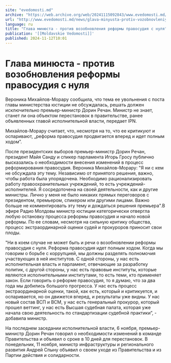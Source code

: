 ```yaml
---
site: "evedomosti.md"
archive: "https://web.archive.org/web/20241115092843/www.evedomosti.md/news/glava-minyusta-protiv-vozobnovleniya-reformy-pravosudiya-s-n"
url: "http://www.evedomosti.md/news/glava-minyusta-protiv-vozobnovleniya-reformy-pravosudiya-s-n"
language: ru
title: "Глава минюста - против возобновления реформы правосудия с нуля"
publication: '[[Moldavskie Vedomosti]]'
published: 2024-11-12T10:01
---
```


# Глава минюста - против возобновления реформы правосудия с нуля

Вероника Михайлов-Морару сообщила, что тема ее увольнения с поста главы министерства юстиции не обсуждалась, решать должен исключительно премьер-министр Дорин Речан. Министр не знает, станет ли она объектом перестановок в правительстве, ранее объявленных главой исполнительной власти, передает IPN.

Михайлов-Морару считает, что, несмотря на то, что ее критикуют и оспаривают, „реформа правосудия продвигается вперед и идет полным ходом”.

После президентских выборов премьер-министр Дорин Речан, президент Майя Санду и спикер парламента Игорь Гросу публично высказались о необходимости внесения изменений в процесс реформирования правосудия. Вероника Михайлов-Морару: "Я ни с кем не обсуждала эту тему. Независимо от принятого решения, важно, чтобы работа была упорядочена. Необходимо рационализировать работу правоохранительных учреждений, то есть учреждений-исполнителей. Я сосредоточена на своей деятельности, как и другие министры. Лично у меня не было никаких прямых переговоров с президентом, премьером, спикером или другими лицами. Важно больше не комментировать эту тему и дождаться решения премьера".В эфире Радио Молдовы министр юстиции категорически отвергла любую остановку процесса реформы правосудия и начало новой реформы. По ее словам, несмотря на сильную критику общества, процесс экстраординарной оценки судей и прокуроров приносит свои плоды.

"Ни в коем случае не может быть и речи о возобновлении реформы правосудия с нуля. Реформа правосудия идет полным ходом. Когда мы говорим о борьбе с коррупцией, мы должны разделять полномочия участвующих в ней институтов. С одной стороны, у нас есть исполнительная власть и парламент, отвечающие за разработку политик, с другой стороны, у нас есть правовые институты, которые являются исполнительными институтами, то есть теми, кто применяет закон. Если говорить о реформе правосудия, то я думаю, что за два года мы добились большого прогресса. У нас есть процесс экстраординарной оценки, такой, как есть, который и критикуется, и оспаривается, но он движется вперед, и результаты уже видны. У нас новый состав ВСП и ВСМ, у нас есть генеральный прокурор, который прошел веттинг, у нас есть Высшая судебная палата, которая уже начала свою деятельность по стандартизации судебной практики”, - добавила министр.

На последнем заседании исполнительной власти, 6 ноября, премьер-министр Дорин Речан говорил о необходимости изменений в команде Правительства и объявил о сроке в 10 дней для перестановок. В понедельник, 11 ноября, министр инфраструктуры и регионального развития Андрей Спыну объявил о своем уходе из Правительства и из Партии действия и солидарности.